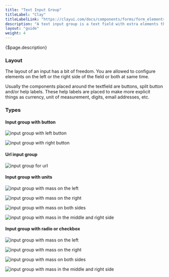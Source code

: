 ```yaml
---
title: "Text Input Group"
titleLabel: "Clay"
titleLabelLink: "https://clayui.com/docs/components/forms/form_elements_input_groups.html"
description: "A text input group is a text field with extra elements that makes the pattern more complete for a common or frequent use case."
layout: "guide"
weight: 4
---
```


<div class="page-description">{$page.description}</div>

### Layout
The layout of an input has a bit of freedom. You are allowed to configure elements on the left or the right side of the field or both at same time.

Usually the components placed around the textfield are buttons, split button and/or help labels. These help labels are placed to make more explicit things as currency, unit of measurement, digits, email addresses, etc.

### Types

#### Input group with button

![input group with left button](../../../images/InputGroupButtonLeft.jpg)

![input group with right button](../../../images/InputGroupButtonRight.jpg)

#### Url input group

![input group for url](../../../images/InputGroupUrl.jpg)

#### Input group with units

![input group with mass on the left](../../../images/InputGroupAddonLeftPlaceholder.jpg)

![input group with mass on the right](../../../images/InputGroupAddonRight.jpg)

![input group with mass on both sides](../../../images/InputGroupAddonLeftAddonRight.jpg)

![input group with mass in the middle and right side](../../../images/InputGroupInsert.jpg)


#### Input group with radio or checkbox

![input group with mass on the left](../../../images/InputGroupCheckboxLeft.jpg)

![input group with mass on the right](../../../images/InputGroupCheckboxLeftActive.jpg)

![input group with mass on both sides](../../../images/InputGroupRadioLeft.jpg)

![input group with mass in the middle and right side](../../../images/InputGroupRadioLeftActive.jpg)

